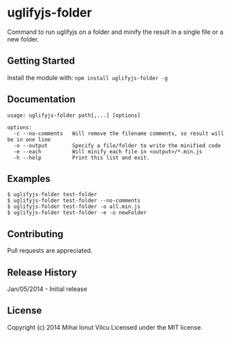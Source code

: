 # uglifyjs-folder

Command to run uglifyjs on a folder and minify the result in a single file or a new folder.

## Getting Started
Install the module with: `npm install uglifyjs-folder -g`


## Documentation
    usage: uglifyjs-folder path[,...] [options]

    options:
      -c --no-comments   Will remove the filename comments, so result will be in one line
      -o --output        Specify a file/folder to write the minified code
      -e --each          Will minify each file in <output>/*.min.js
      -h --help          Print this list and exit.

## Examples
    $ uglifyjs-folder test-folder
    $ uglifyjs-folder test-folder --no-comments
    $ uglifyjs-folder test-folder -o all.min.js
    $ uglifyjs-folder test-folder -e -o newFolder

## Contributing
Pull requests are appreciated.

## Release History
Jan/05/2014 - Initial release

## License
Copyright (c) 2014 Mihai Ionut Vilcu
Licensed under the MIT license.
